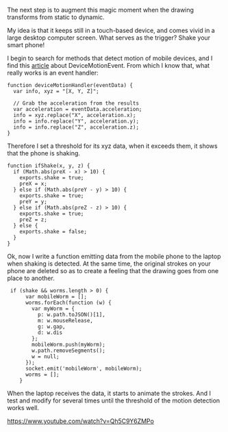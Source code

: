 The next step is to augment this magic moment when the drawing transforms from static to dynamic.

My idea is that it keeps still in a touch-based device, and comes vivid in a large desktop computer screen.
What serves as the trigger?
Shake your smart phone!

I begin to search for methods that detect motion of mobile devices, and I find this <a href="http://www.html5rocks.com/en/tutorials/device/orientation/">article</a> about DeviceMotionEvent.
From which I know that, what really works is an event handler:
```
function deviceMotionHandler(eventData) {
  var info, xyz = "[X, Y, Z]";

  // Grab the acceleration from the results
  var acceleration = eventData.acceleration;
  info = xyz.replace("X", acceleration.x);
  info = info.replace("Y", acceleration.y);
  info = info.replace("Z", acceleration.z);
}

```

Therefore I set a threshold for its xyz data, when it exceeds them, it shows that the phone is shaking.
```
function ifShake(x, y, z) {
  if (Math.abs(preX - x) > 10) {
    exports.shake = true;
    preX = x;
  } else if (Math.abs(preY - y) > 10) {
    exports.shake = true;
    preY = y;
  } else if (Math.abs(preZ - z) > 10) {
    exports.shake = true;
    preZ = z;
  } else {
    exports.shake = false;
  }
}

```

Ok, now I write a function emitting data from the mobile phone to the laptop when shaking is detected.
At the same time, the original strokes on your phone are deleted so as to create a feeling that the drawing goes from one place to another.
```
 if (shake && worms.length > 0) {
      var mobileWorm = [];
      worms.forEach(function (w) {
        var myWorm = {
          p: w.path.toJSON()[1],
          m: w.mouseRelease,
          g: w.gap,
          d: w.dis
        };
        mobileWorm.push(myWorm);
        w.path.removeSegments();
        w = null;
      });
      socket.emit('mobileWorm', mobileWorm);
      worms = [];
    }
```

When the laptop receives the data, it starts to animate the strokes.
And I test and modify for several times until the threshold of the motion detection works well.

https://www.youtube.com/watch?v=Qh5C9Y6ZMPo

